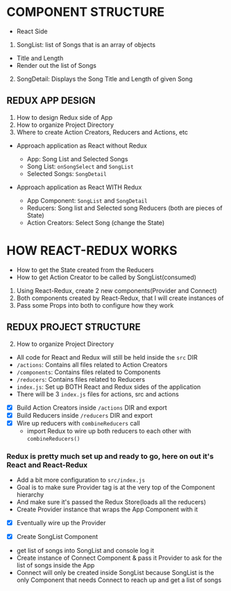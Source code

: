 # COMPONENT STRUCTURE
- React Side
1. SongList: list of Songs that is an array of objects
  - Title and Length
  - Render out the list of Songs

2. SongDetail: Displays the Song Title and Length of given Song


## REDUX APP DESIGN
1. How to design Redux side of App
2. How to organize Project Directory
3. Where to create Action Creators, Reducers and Actions, etc

- Approach application as React without Redux
  - App: Song List and Selected Songs
  - Song List: `onSongSelect` and `SongList`
  - Selected Songs: `SongDetail`

- Approach application as React WITH Redux
  - App Component: `SongList` and `SongDetail`
  - Reducers: Song list and Selected song Reducers (both are pieces of State)
  - Action Creators: Select Song (change the State)

# HOW REACT-REDUX WORKS
- How to get the State created from the Reducers
- How to get Action Creator to be called by SongList(consumed)

1. Using React-Redux, create 2 new components(Provider and Connect)
2. Both components created by React-Redux, that I will create instances of
3. Pass some Props into both to configure how they work

## REDUX PROJECT STRUCTURE
2. How to organize Project Directory
- All code for React and Redux will still be held inside the `src` DIR
- `/actions`: Contains all files related to Action Creators
- `/components`: Contains files related to Components
- `/reducers`: Contains files related to Reducers
- `index.js`: Set up BOTH React and Redux sides of the application
- There will be 3 `index.js` files for actions, src and actions

- [x] Build Action Creators inside `/actions` DIR and export
- [x] Build Reducers inside `/reducers` DIR and export
- [x] Wire up reducers with `combineReducers` call
  - import Redux to wire up both reducers to each other with `combineReducers()`

### Redux is pretty much set up and ready to go, here on out it's React and React-Redux
- Add a bit more configuration to `src/index.js`
- Goal is to make sure Provider tag is at the very top of the Component hierarchy
- And make sure it's passed the Redux Store(loads all the reducers)
- Create Provider instance that wraps the App Component with it
- [x] Eventually wire up the Provider

- [x] Create SongList Component
- get list of songs into SongList and console log it
- Create instance of Connect Component & pass it Provider to ask for the list of songs inside the App
- Connect will only be created inside SongList because SongList is the only Component that needs Connect to reach up and get a list of songs
